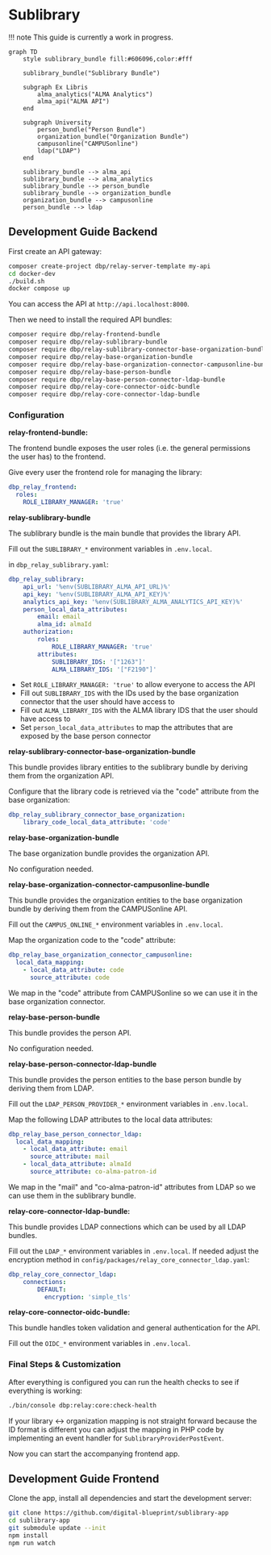 # Sublibrary

!!! note
    This guide is currently a work in progress.


```mermaid
graph TD
    style sublibrary_bundle fill:#606096,color:#fff

    sublibrary_bundle("Sublibrary Bundle")

    subgraph Ex Libris
        alma_analytics("ALMA Analytics")
        alma_api("ALMA API")
    end

    subgraph University
        person_bundle("Person Bundle")
        organization_bundle("Organization Bundle")
        campusonline("CAMPUSonline")
        ldap("LDAP")
    end

    sublibrary_bundle --> alma_api
    sublibrary_bundle --> alma_analytics
    sublibrary_bundle --> person_bundle
    sublibrary_bundle --> organization_bundle
    organization_bundle --> campusonline
    person_bundle --> ldap
```

## Development Guide Backend

First create an API gateway:

```bash
composer create-project dbp/relay-server-template my-api
cd docker-dev
./build.sh
docker compose up
```

You can access the API at `http://api.localhost:8000`.

Then we need to install the required API bundles:

```bash
composer require dbp/relay-frontend-bundle
composer require dbp/relay-sublibrary-bundle
composer require dbp/relay-sublibrary-connector-base-organization-bundle
composer require dbp/relay-base-organization-bundle
composer require dbp/relay-base-organization-connector-campusonline-bundle
composer require dbp/relay-base-person-bundle
composer require dbp/relay-base-person-connector-ldap-bundle
composer require dbp/relay-core-connector-oidc-bundle
composer require dbp/relay-core-connector-ldap-bundle
```

### Configuration

**relay-frontend-bundle:**

The frontend bundle exposes the user roles (i.e. the general permissions the user has) to the frontend.

Give every user the frontend role for managing the library:

```yaml
dbp_relay_frontend:
  roles:
    ROLE_LIBRARY_MANAGER: 'true'
```

**relay-sublibrary-bundle**

The sublibrary bundle is the main bundle that provides the library API.

Fill out the `SUBLIBRARY_*` environment variables in `.env.local`.

in `dbp_relay_sublibrary.yaml`:

```yaml
dbp_relay_sublibrary:
    api_url: '%env(SUBLIBRARY_ALMA_API_URL)%'
    api_key: '%env(SUBLIBRARY_ALMA_API_KEY)%'
    analytics_api_key: '%env(SUBLIBRARY_ALMA_ANALYTICS_API_KEY)%'
    person_local_data_attributes:
        email: email
        alma_id: almaId
    authorization:
        roles:
            ROLE_LIBRARY_MANAGER: 'true'
        attributes:
            SUBLIBRARY_IDS: '["1263"]'
            ALMA_LIBRARY_IDS: '["F2190"]'
```

* Set `ROLE_LIBRARY_MANAGER: 'true'` to allow everyone to access the API
* Fill out `SUBLIBRARY_IDS` with the IDs used by the base organization connector that the user should have access to
* Fill out `ALMA_LIBRARY_IDS` with the ALMA library IDS that the user should have access to
* Set `person_local_data_attributes` to map the attributes that are exposed by the base person connector

**relay-sublibrary-connector-base-organization-bundle**

This bundle provides library entities to the sublibrary bundle by deriving them from the organization API.

Configure that the library code is retrieved via the "code" attribute from the base organization:

```yaml
dbp_relay_sublibrary_connector_base_organization:
    library_code_local_data_attribute: 'code'
```

**relay-base-organization-bundle**

The base organization bundle provides the organization API.

No configuration needed.

**relay-base-organization-connector-campusonline-bundle**

This bundle provides the organization entities to the base organization bundle
by deriving them from the CAMPUSonline API.

Fill out the `CAMPUS_ONLINE_*` environment variables in `.env.local`.

Map the organization code to the "code" attribute:

```yaml
dbp_relay_base_organization_connector_campusonline:
  local_data_mapping:
    - local_data_attribute: code
      source_attribute: code
```

We map in the "code" attribute from CAMPUSonline so we can use it in the base organization connector.

**relay-base-person-bundle**

This bundle provides the person API.

No configuration needed.

**relay-base-person-connector-ldap-bundle**

This bundle provides the person entities to the base person bundle by deriving them from LDAP.

Fill out the `LDAP_PERSON_PROVIDER_*` environment variables in `.env.local`.

Map the following LDAP attributes to the local data attributes:

```yaml
dbp_relay_base_person_connector_ldap:
  local_data_mapping:
    - local_data_attribute: email
      source_attribute: mail
    - local_data_attribute: almaId
      source_attribute: co-alma-patron-id
```

We map in the "mail" and "co-alma-patron-id" attributes from LDAP so we can use
them in the sublibrary bundle.

**relay-core-connector-ldap-bundle:**

This bundle provides LDAP connections which can be used by all LDAP bundles.

Fill out the `LDAP_*` environment variables in `.env.local`.
If needed adjust the encryption method in `config/packages/relay_core_connector_ldap.yaml`:

```yaml
dbp_relay_core_connector_ldap:
    connections:
        DEFAULT:
          encryption: 'simple_tls'
```

**relay-core-connector-oidc-bundle:**

This bundle handles token validation and general authentication for the API.

Fill out the `OIDC_*` environment variables in `.env.local`.

### Final Steps & Customization

After everything is configured you can run the health checks to see if everything
is working:

```bash
./bin/console dbp:relay:core:check-health
```

If your library <-> organization mapping is not straight forward because the ID
format is different you can adjust the mapping in PHP code by implementing an
event handler for `SublibraryProviderPostEvent`.

Now you can start the accompanying frontend app.

## Development Guide Frontend

Clone the app, install all dependencies and start the development server:

```bash
git clone https://github.com/digital-blueprint/sublibrary-app
cd sublibrary-app
git submodule update --init
npm install
npm run watch
```
